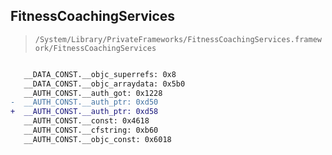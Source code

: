 ## FitnessCoachingServices

> `/System/Library/PrivateFrameworks/FitnessCoachingServices.framework/FitnessCoachingServices`

```diff

   __DATA_CONST.__objc_superrefs: 0x8
   __DATA_CONST.__objc_arraydata: 0x5b0
   __AUTH_CONST.__auth_got: 0x1228
-  __AUTH_CONST.__auth_ptr: 0xd50
+  __AUTH_CONST.__auth_ptr: 0xd58
   __AUTH_CONST.__const: 0x4618
   __AUTH_CONST.__cfstring: 0xb60
   __AUTH_CONST.__objc_const: 0x6018

```
